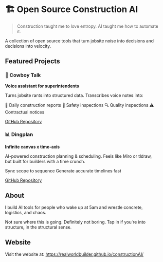 # 🏗️ Open Source Construction AI

> Construction taught me to love entropy. AI taught me how to automate it.

A collection of open source tools that turn jobsite noise into decisions and decisions into velocity.

## Featured Projects

### 🤠 Cowboy Talk
**Voice assistant for superintendents**

Turns jobsite rants into structured data. Transcribes voice notes into:

📝 Daily construction reports
🚧 Safety inspections
🔍 Quality inspections
⚠️ Contractual notices

[GitHub Repository](https://github.com/realworldbuilder/cowboyTalk)

### 📊 Dingplan
**Infinite canvas x time-axis**

AI-powered construction planning & scheduling. Feels like Miro or tldraw, but built for builders with a time crunch.

Sync scope to sequence
Generate accurate timelines fast

[GitHub Repository](https://github.com/realworldbuilder/dingplan)

## About

I build AI tools for people who wake up at 5am and wrestle concrete, logistics, and chaos. 

Not sure where this is going. Definitely not boring.
Tap in if you're into structure, in the structural sense.

## Website

Visit the website at: https://realworldbuilder.github.io/constructionAI/
